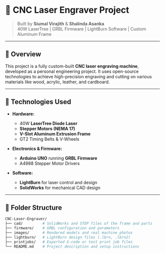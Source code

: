 # 🔧 CNC Laser Engraver Project

> Built by **Siumal Virajith** & **Shalinda Asanka**  
> 40W LaserTree | GRBL Firmware | LightBurn Software | Custom Aluminum Frame

---

## 📌 Overview

This project is a fully custom-built **CNC laser engraving machine**, developed as a personal engineering project. It uses open-source technologies to achieve high-precision engraving and cutting on various materials like wood, acrylic, leather, and cardboard.

---

## 🧰 Technologies Used

- **Hardware:**
  - 40W **LaserTree Diode Laser**
  - **Stepper Motors (NEMA 17)**
  - **V-Slot Aluminum Extrusion Frame**
  - GT2 Timing Belts & V-Wheels

- **Electronics & Firmware:**
  - **Arduino UNO** running **GRBL Firmware**
  - A4988 Stepper Motor Drivers

- **Software:**
  - **LightBurn** for laser control and design
  - **SolidWorks** for mechanical CAD design

---

## 📁 Folder Structure

```bash
CNC-Laser-Engraver/
├── cad/         # SolidWorks and STEP files of the frame and parts
├── firmware/    # GRBL configuration and parameters
├── images/      # Rendered models and real machine photos
├── lightburn/   # LightBurn design files (.lbrn, .lbrn2)
├── printjobs/   # Exported G-code or test print job files
└── README.md    # Project description and setup instructions
